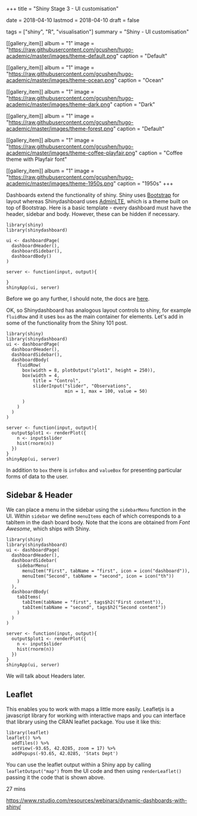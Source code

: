 +++
title = "Shiny Stage 3 - UI customisation"

date = 2018-04-10
lastmod = 2018-04-10
draft = false


tags = ["shiny", "R", "visualisation"]
summary = "Shiny - UI customisation"


[[gallery_item]]
album = "1"
image = "https://raw.githubusercontent.com/gcushen/hugo-academic/master/images/theme-default.png"
caption = "Default"

[[gallery_item]]
album = "1"
image = "https://raw.githubusercontent.com/gcushen/hugo-academic/master/images/theme-ocean.png"
caption = "Ocean"

[[gallery_item]]
album = "1"
image = "https://raw.githubusercontent.com/gcushen/hugo-academic/master/images/theme-dark.png"
caption = "Dark"

[[gallery_item]]
album = "1"
image = "https://raw.githubusercontent.com/gcushen/hugo-academic/master/images/theme-forest.png"
caption = "Default"

[[gallery_item]]
album = "1"
image = "https://raw.githubusercontent.com/gcushen/hugo-academic/master/images/theme-coffee-playfair.png"
caption = "Coffee theme with Playfair font"

[[gallery_item]]
album = "1"
image = "https://raw.githubusercontent.com/gcushen/hugo-academic/master/images/theme-1950s.png"
caption = "1950s"
+++



Dashboards extend the functionality of shiny. Shiny uses [Bootstrap](https://getbootstrap.com/) for layout whereas Shinydashboard uses [AdminLTE](https://adminlte.io/themes/AdminLTE/index2.html), which is a theme built on top of Bootstrap. Here is a basic template - every dashboard must have the header, sidebar and body. However, these can be hidden if necessary. 


```
library(shiny)
library(shinydashboard)

ui <- dashboardPage(
  dashboardHeader(),
  dashboardSidebar(),
  dashboardBody()
)

server <- function(input, output){

}
shinyApp(ui, server)

```

Before we go any further, I should note, the docs are [here](http://rstudio.github.io/shinydashboard/).

OK, so Shinydashboard has analogous layout controls to shiny, for example `fluidRow` and it uses `box` as the main container for elements. Let's add in some of the functionality from the Shiny 101 post.


```
library(shiny)
library(shinydashboard)
ui <- dashboardPage(
  dashboardHeader(),
  dashboardSidebar(),
  dashboardBody(
    fluidRow(
      box(width = 8, plotOutput("plot1", height = 250)),
      box(width = 4,
          title = "Control",
          sliderInput("slider", "Observations", 
                      min = 1, max = 100, value = 50)
        
      )
    )
  )
)

server <- function(input, output){
  output$plot1 <- renderPlot({
    n <- input$slider
    hist(rnorm(n))
  })
}
shinyApp(ui, server)
```

In addition to `box` there is `infoBox` and `valueBox` for presenting particular forms of data to the user.

## Sidebar & Header

We can place a menu in the sidebar using the `sidebarMenu` function in the UI. Within `sidebar` we define `menuItems` each of which corresponds to a tabItem in the dash board body. Note that the icons are obtained from *Font Awesome*, which ships with Shiny.


```
library(shiny)
library(shinydashboard)
ui <- dashboardPage(
  dashboardHeader(),
  dashboardSidebar(
    sidebarMenu(
      menuItem("First", tabName = "first", icon = icon("dashboard")),
      menuItem("Second", tabName = "second", icon = icon("th"))
    )
  ),
  dashboardBody(
    tabItems(
      tabItem(tabName = "first", tags$h2("First content")),
      tabItem(tabName = "second", tags$h2("Second content"))
    )
  )
)

server <- function(input, output){
  output$plot1 <- renderPlot({
    n <- input$slider
    hist(rnorm(n))
  })
}
shinyApp(ui, server)
```

We will talk about Headers later.

## Leaflet

This enables you to work with maps a little more easily. Leafletjs is a javascript library for working with interactive maps and you can interface that library using the CRAN leaflet package. You use it like this:

```
library(leaflet)
leaflet() %>%
  addTiles() %>%
  setView(-93.65, 42.0285, zoom = 17) %>%
  addPopups(-93.65, 42.0285, 'Stats Dept')
```

You can use the leaflet output within a Shiny app by calling `leafletOutput("map")` from the UI code and then using `renderLeaflet()` passing it the code that is shown above.

27 mins

https://www.rstudio.com/resources/webinars/dynamic-dashboards-with-shiny/

















